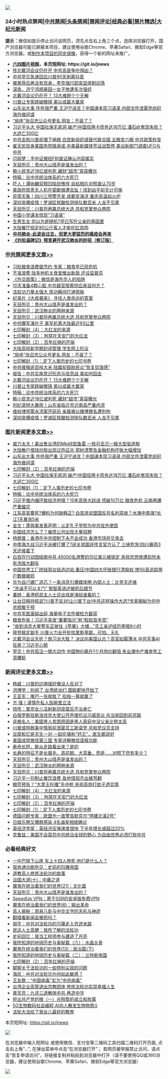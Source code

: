 ![](https://raw.githubusercontent.com/fqnews/bnews/master/64photo/fqnews-qr.jpg)

<div id="tt">
<h3>24小时热点禁闻|<a href="#%E4%B8%AD%E5%85%B1%E7%A6%81%E9%97%BB%E6%9B%B4%E5%A4%9A%E6%96%87%E7%AB%A0">中共禁闻</a>|<a href="#%E5%9B%BE%E7%89%87%E6%96%B0%E9%97%BB%E6%9B%B4%E5%A4%9A%E6%96%87%E7%AB%A0">头条禁闻</a>|<a href="#%E6%96%B0%E9%97%BB%E8%AF%84%E8%AE%BA%E6%9B%B4%E5%A4%9A%E6%96%87%E7%AB%A0">禁闻评论|<a href="#%E5%BF%85%E7%9C%8B%E7%BB%8F%E5%85%B8%E5%A5%BD%E6%96%87">经典必看|<a href="/video.md#%E7%A6%81%E7%89%87%E7%B2%BE%E9%80%89">禁片精选</a>|<a href="https://github.com/fqnews/djy/blob/master/gb/nf1351518.md#1">大纪元新闻</a></h3>
<div><b>提示：</b>微信如提示停止访问该网页，须先点击右上角三个点，选择浏览器打开。国产浏览器可能已屏蔽本项目，建议使用谷歌Chrome、苹果Safari、微软Edge等官方浏览器。或<a href="https://github.com/fqnews/bnews/blob/master/%E5%88%B6%E4%BD%9Cgit%E7%A6%81%E9%97%BB%E9%95%9C%E5%83%8F.md">制作本项目的同步镜像</a>，获得一个新的网址来推广。</div>
<ul>
<li><b><a href="http://d1.bdrive.tk/64.mp4" target="_blank">六四图片视频</a>，本页短网址: https://git.io/jnews</b></li>
<li><a href="/comments/20200816/1380915.md">传北戴河会议仍在开 中共高层争吵得凶？</a></li>
<li><a href="/ssgc/20200816/1380850.md">中共罕见急速回应川普90天剥离抖音</a></li>
<li><a href="/bannedvideo/20200816/1380917.md">被羞辱后再没有现身，李克强行踪突显体制动荡</a></li>
<li><a href="/baitai/20200816/1381010.md">深夜，济宁鸿顺豪园一女子惨遭多次强奸</a></li>
<li><a href="/cbnews/20200816/1380954.md">北戴河会议仍在开？ 13大难题个个无解</a></li>
<li><a href="/cbnews/20200816/1380936.md">川普让专家跌破眼镜 美以成最大赢家</a></li>
<li><a href="/topimagenews/20200817/1381204.md">山东出大事 件件很严重 王沪宁进言？中国课本现习语录 内部文件泄露党组织海外做间谍</a></li>
<li><a href="/cbnews/20200816/1381030.md">“局座”张召忠公众号更名 网友：不装了？</a></li>
<li><a href="/topimagenews/20200816/1381029.md">习近平头大 中国社保无底洞 破产!中国信用卡债务达18万亿 潘石屹套现失败？大逃亡300亿</a></li>
<li><a href="/cnnews/20200816/1381069.md">中共击败川普却埋下祸根 白宫新组织或替代联合国 五眼变六眼 中共政策秒变</a></li>
<li><a href="/cnnews/20200816/1381159.md">崔天凯现身美国务院做承诺 中美最新媒体签证战暂停 美设新部门调查UFO与中共</a></li>
<li><a href="/cnnews/20200816/1381032.md">闫丽梦：手中证据经FBI查证确认内容属实</a></li>
<li><a href="/comments/20200816/1381132.md">天目所见：贵州大山怪声是谁发出的？</a></li>
<li><a href="/cbnews/20200816/1380865.md">赖小民贪近18亿或判死 藏财“超市”真容曝光</a></li>
<li><a href="/comments/20200816/1380926.md">特稿：论中共统治体系的六大死穴</a></li>
<li><a href="/cnnews/20200816/1380983.md">吓人！谭咏麟双颊凹陷劲憔悴 自贴相片对照直认70岁</a></li>
<li><a href="/cnnews/20200816/1380970.md">美政府昂贵无人机在密歇根遭击坠！找到凶手却无计可施</a></li>
<li><a href="/cnnews/20200816/1380991.md">异常天象！四川三预警齐发 成都变海洋 重庆高温如火炉</a></li>
<li><a href="/cbnews/20200816/1380861.md">深圳突爆疫情！罗湖区核酸检测排队数百米 人龙不见尾</a></li>
<li><a href="/comments/20200816/1381118.md">天目所见：川普将再赢总统大选 共和党掌参众两院</a></li>
<li><a href="/comments/20200816/1380930.md">中国小学课本惊现“习语录”</a></li>
<li><a href="/cnnews/20200816/1380909.md">生男生女 你以为是随机?早已写在父亲的基因里</a></li>
<li><a href="/finance/20200816/1380977.md">大陆餐厅规定80公斤客人才能吃红烧肉</a></li>
<li><b><a href="/comments/20200211/1275071.md" target="_blank">中共肺炎-此波会过去，但更大更猛烈的瘟疫会再来</a></b></li>
<li><b><a href="/comments/20200207/1272816.md" target="_blank">《刘伯温碑记》预言避开武汉肺炎的妙招（修订版）</a></b></li>
</ul>
</div>

<div class="catlist">
<h3><a href="/cbnews/" target="_blank">中共禁闻</a><span><a href="/cbnews/" target="_blank" rel="nofollow">更多文章>></a></span></h3>
<ul>
<li><a href="/cbnews/20200817/1381274.md" target="_blank">习批粮食浪费倡节约 专家：粮食早已现危机</a></li>
<li><a href="/cbnews/20200817/1381217.md" target="_blank">不准浪费 陆多地机关食堂推出新政 还设监督员</a></li>
<li><a href="/cbnews/20200817/1381215.md" target="_blank">《外交政策》：微信是海外华人的陷阱</a></li>
<li><a href="/cbnews/20200817/1381195.md" target="_blank">10天准备4颗心脏 中共器官按需供应来自何方？</a></li>
<li><a href="/cbnews/20200816/1381005.md" target="_blank">法轮功力量太强大 炼功瞬间打通带脉</a></li>
<li><a href="/cbnews/20200816/1381064.md" target="_blank">纪录片《大疫袭来》 寻找人类命运的答案</a></li>
<li><a href="/comments/20200816/1381132.md" target="_blank">天目所见：贵州大山怪声是谁发出的？</a></li>
<li><a href="/comments/20200816/1381123.md" target="_blank">天目所见：武汉肺炎的两种来源</a></li>
<li><a href="/comments/20200816/1381118.md" target="_blank">天目所见：川普将再赢总统大选 共和党掌参众两院</a></li>
<li><a href="/cbnews/20200816/1381065.md" target="_blank">中共曝军演片子 美军机离大陆最近93公里</a></li>
<li><a href="/comments/20200816/1381060.md" target="_blank">七印解封（4）：大红龙的来源</a></li>
<li><a href="/comments/20200816/1381057.md" target="_blank">七印解封（3）：拘禁在天安门的大红龙</a></li>
<li><a href="/comments/20200816/1381045.md" target="_blank">七印解封（2）：百年红祸的开端</a></li>
<li><a href="/cbnews/20200816/1381031.md" target="_blank">大陆高校新学期封闭管理 学生网上抗议</a></li>
<li><a href="/cbnews/20200816/1381030.md" target="_blank">“局座”张召忠公众号更名 网友：不装了？</a></li>
<li><a href="/comments/20200816/1381021.md" target="_blank">七印解封（1）：定下人类历史的七印书卷</a></li>
<li><a href="/cbnews/20200816/1381019.md" target="_blank">中共援俄逾百吨大米 陆媒却鼓励民众“恢复饥饿感”</a></li>
<li><a href="/cbnews/20200816/1380967.md" target="_blank">报告：中共实施意识形态与信息战 美如何回击</a></li>
<li><a href="/cbnews/20200816/1380954.md" target="_blank">北戴河会议仍在开？ 13大难题个个无解</a></li>
<li><a href="/cbnews/20200816/1380936.md" target="_blank">川普让专家跌破眼镜 美以成最大赢家</a></li>
<li><a href="/comments/20200816/1380926.md" target="_blank">特稿：论中共统治体系的六大死穴</a></li>
<li><a href="/cbnews/20200816/1380865.md" target="_blank">赖小民贪近18亿或判死 藏财“超市”真容曝光</a></li>
<li><a href="/cbnews/20200816/1380863.md" target="_blank">创纪录特大暴雨！山东省临沂市沂南县严重内涝</a></li>
<li><a href="/cbnews/20200816/1380862.md" target="_blank">维权律师覃永沛案开庭前 亲属被以赌博罪名遭刑拘</a></li>
<li><a href="/cbnews/20200816/1380861.md" target="_blank">深圳突爆疫情！罗湖区核酸检测排队数百米 人龙不见尾</a></li>

</ul>
</div>
<div class="catlist">
<h3><a href="/topimagenews/" target="_blank">图片新闻</a><span><a href="/topimagenews/" target="_blank" rel="nofollow">更多文章>></a></span></h3>
<ul>
<li><a href="/topimagenews/20200817/1381273.md" target="_blank">威力太大！美出售台湾的Mk48型鱼雷 一枚可击沉一艘大型驱逐舰</a></li>
<li><a href="/topimagenews/20200817/1381243.md" target="_blank">大陆散户借钱炒股出现过热征兆 郭树清警告金融机构坏账大幅增加</a></li>
<li><a href="/topimagenews/20200817/1381204.md" target="_blank">山东出大事 件件很严重 王沪宁进言？中国课本现习语录 内部文件泄露党组织海外做间谍</a></li>
<li><a href="/comments/20200816/1381045.md" target="_blank">七印解封（2）：百年红祸的开端</a></li>
<li><a href="/topimagenews/20200816/1381029.md" target="_blank">习近平头大 中国社保无底洞 破产!中国信用卡债务达18万亿 潘石屹套现失败？大逃亡300亿</a></li>
<li><a href="/comments/20200816/1381021.md" target="_blank">七印解封（1）：定下人类历史的七印书卷</a></li>
<li><a href="/comments/20200816/1380926.md" target="_blank">特稿：论中共统治体系的六大死穴</a></li>
<li><a href="/topimagenews/20200815/1380626.md" target="_blank">习近平推内循环致经济坍塌？15年高铁大跃进 债破10万亿 粮食危机 云南再爆严重蝗灾</a></li>
<li><a href="/topimagenews/20200815/1380299.md" target="_blank">江系高官要死?爆料为何缺韩正? 白宫游说盟国反共名利双收？水淹中南海?长江1天暴涨5米</a></li>
<li><a href="/topimagenews/20200814/1379988.md" target="_blank">全文！蓬佩奥发表声明：认定孔子学院为中共驻外使团</a></li>
<li><a href="/topimagenews/20200814/1379794.md" target="_blank">中国经济怎么了？催债公司出现大量招聘</a></li>
<li><a href="/topimagenews/20200814/1379773.md" target="_blank">特朗普：香港在中共控制下永不会成功 香港市场将见鬼去</a></li>
<li><a href="/topimagenews/20200813/1379741.md" target="_blank">中南海大战习近平派被打爆了?闭关锁国非传言官方认了 三峡危急!四川暴雨3天还接着下</a></li>
<li><a href="/topimagenews/20200813/1379708.md" target="_blank">白宫在行动团结倒中共 45000名港警的15亿美元被锁定 央视忽悠惨遭前所未有洗版大翻车</a></li>
<li><a href="/topimagenews/20200813/1379635.md" target="_blank">中国世界工厂终结郭台铭选边站 重压!中国四大坏账银行清股权 惨!抖音追踪用户数据被抓</a></li>
<li><a href="/topimagenews/20200813/1379570.md" target="_blank">华为自己建厂造芯？一条消息引爆媒体圈 内部人士：比登天还难</a></li>
<li><a href="/topimagenews/20200813/1379511.md" target="_blank">“洗澡不可以关门” 黎智英讲述被抓后细节</a></li>
<li><a href="/comments/20200813/1379457.md" target="_blank">重磅：香港抓民主人士这出戏是演给谁看的？</a></li>
<li><a href="/topimagenews/20200812/1379218.md" target="_blank">让台日韩持核武?川普不反对!让川普下台!中共这样操作大选?专家揭秘为何中共胆敢干预</a></li>
<li><a href="/topimagenews/20200812/1378848.md" target="_blank">中共军医唐娟出庭 海量电子文件被检方截获</a></li>
<li><a href="/topimagenews/20200812/1378810.md" target="_blank">粮食危矣！习近平突发“重要指示”称“粒粒皆辛苦”</a></li>
<li><a href="/topimagenews/20200812/1378794.md" target="_blank">“收到消息大量警车正驶往《苹果》大楼…”员工亲述经历黑暗9小时</a></li>
<li><a href="/topimagenews/20200812/1378728.md" target="_blank">拜登敲定副手 川普火力全开批哈里斯卑鄙、可怕、无礼</a></li>
<li><a href="/topimagenews/20200811/1378596.md" target="_blank">北戴河会议夭折？倒习派大胜？ 决议向美国认怂？高官如履薄冰 中共军事AI狂奔？习近平心颤</a></li>
<li><a href="/topimagenews/20200811/1378505.md" target="_blank">罕见！中共孤注一掷大动作 中国物价飙升1个月肉价翻倍 失业潮中产难幸免工资腰斩</a></li>

</ul>
</div>
<div class="catlist">
<h3><a href="/comments/" target="_blank">新闻评论</a><span><a href="/comments/" target="_blank" rel="nofollow">更多文章>></a></span></h3>
<ul>
<li><a href="/comments/20200817/1381278.md" target="_blank">杨威：川普的边境墙好像没人反对了</a></li>
<li><a href="/comments/20200817/1381277.md" target="_blank">洪博学：别闹了 台湾统派们 围殴都快开始了</a></li>
<li><a href="/comments/20200817/1381276.md" target="_blank">王亚军：嘴巴一张就胜了 掐指一算就赢了</a></li>
<li><a href="/comments/20200817/1381275.md" target="_blank">方 强丨谨慎在私人饭碗里立法</a></li>
<li><a href="/comments/20200817/1381250.md" target="_blank">惊传：普京女儿注射新冠疫苗后不治身亡</a></li>
<li><a href="/comments/20200817/1381240.md" target="_blank">白俄罗斯驻斯洛伐克大使公开声援抗议示威民众 斥当局回到前苏联</a></li>
<li><a href="/comments/20200817/1381234.md" target="_blank">非裔名人：美国黑人贫困原因是黑人家庭中没父亲比例太高</a></li>
<li><a href="/comments/20200817/1381220.md" target="_blank">川普或特赦美中情局前泄密员工斯诺登 共和党议员支持</a></li>
<li><a href="/comments/20200816/1381184.md" target="_blank">豆腐和它是天生一对,一起吃堪称“钙王”，医生都说好</a></li>
<li><a href="/comments/20200816/1381181.md" target="_blank">美国成禁微信第三国 专家详解微信谍报功能</a></li>
<li><a href="/comments/20200816/1381180.md" target="_blank">寿命长短，能从走路看出来？是的</a></li>
<li><a href="/comments/20200816/1381179.md" target="_blank">长寿的特征不是长眉毛、高前额、大耳垂，而是……对照下您有多少？</a></li>
<li><a href="/comments/20200816/1381132.md" target="_blank">天目所见：贵州大山怪声是谁发出的？</a></li>
<li><a href="/comments/20200816/1381123.md" target="_blank">天目所见：武汉肺炎的两种来源</a></li>
<li><a href="/comments/20200816/1381118.md" target="_blank">天目所见：川普将再赢总统大选 共和党掌参众两院</a></li>
<li><a href="/comments/20200816/1381117.md" target="_blank">习近平一句制止餐饮浪费 各地怪招齐出被骂翻</a></li>
<li><a href="/comments/20200816/1381116.md" target="_blank">粮荒预告？“大胃王吃播”先中枪  央视高炮打蚊子透实情</a></li>
<li><a href="/comments/20200816/1381060.md" target="_blank">七印解封（4）：大红龙的来源</a></li>
<li><a href="/comments/20200816/1381057.md" target="_blank">七印解封（3）：拘禁在天安门的大红龙</a></li>
<li><a href="/comments/20200816/1381045.md" target="_blank">七印解封（2）：百年红祸的开端</a></li>
<li><a href="/comments/20200816/1381021.md" target="_blank">七印解封（1）：定下人类历史的七印书卷</a></li>
<li><a href="/comments/20200816/1381003.md" target="_blank">德国问题专家：欧盟也一直警告默克尔“停建北溪2号”</a></li>
<li><a href="/comments/20200816/1381002.md" target="_blank">日娱乐圈又爆群感染  4名谐星相继确诊</a></li>
<li><a href="/comments/20200816/1380992.md" target="_blank">英经济学家：英经济反弹速度很快 下半年增长或超过20%</a></li>
<li><a href="/comments/20200816/1380988.md" target="_blank">克鲁兹：美国不会容忍中共统治全球的野心 为自由世界必须打败中共</a></li>

</ul>
</div>

<div class="catlist">
<h3>必看经典好文</h3>
<ul>
<li><a href="/cbnews/20200611/1343057.md" target="_blank">一中巴摔下山崖 车上十四人惨死 他们是什么人？</a></li>
<li><a href="/cbnews/20180711/970353.md" target="_blank">宿命通功能所见：史前的玛雅帝国</a></li>
<li><a href="/comments/20200805/1375080.md" target="_blank">道教高人修炼法轮功的故事</a></li>
<li><a href="/cbnews/20180316/915423.md" target="_blank">治国大道(十)：中庸之道</a></li>
<li><a href="/comments/20180802/980476.md" target="_blank">魔鬼在统治着我们的世界(21)：文化篇</a></li>
<li><a href="/comments/20200816/1381132.md" target="_blank">天目所见：贵州大山怪声是谁发出的？</a></li>
<li><a href="/cbnews/20191226/1241739.md" target="_blank">SpeedUp VPN：基于SSR的安卓版免费VPN</a></li>
<li><a href="/topimagenews/20180524/947358.md" target="_blank">魔鬼在统治着我们的世界(6)：输出革命</a></li>
<li><a href="/aomi/history/20170924/831575.md" target="_blank">高人揭秘：周易八卦与中华文字的天机与神迹</a></li>
<li><a href="/fanqiang/20200616/1345793.md" target="_blank">翻墙看新闻会被抓吗？</a></li>
<li><a href="/cbnews/20200720/1363328.md" target="_blank">胡平：中共对法轮功的污蔑走入穷途末路</a></li>
<li><a href="/ccpdope/20200729/1369047.md" target="_blank">民运人士高健：我所了解的法轮功</a></li>
<li><a href="/aomi/history/20141104/323033.md" target="_blank">史前回忆：我当工程师参与建造了月亮</a></li>
<li><a href="/cbnews/20171115/856086.md" target="_blank">我所知道的地球历史与奥秘篇（六）：水晶头骨</a></li>
<li><a href="/topimagenews/20180602/951960.md" target="_blank">魔鬼在统治着我们的世界(13)：政治篇(下)</a></li>
<li><a href="/tculture/xiulian/20170614/774347.md" target="_blank">我所知道的地球历史与奥秘篇（二）：兰特斯帝国</a></li>
<li><a href="/comments/20200816/1381045.md" target="_blank">七印解封（2）：百年红祸的开端</a></li>
<li><a href="/comments/20190417/1114875.md" target="_blank">聊聊关于法轮功的一些特别尖锐的问题</a></li>
<li><a href="/comments/20191218/1228234.md" target="_blank">海风：中共对法轮功为何如此敏感？</a></li>
<li><a href="/comments/20200318/1295755.md" target="_blank">王友群：“中国病毒”实为“中共病毒”</a></li>
<li><a href="/comments/20200528/1335859.md" target="_blank">台湾企业高管退出宗教团体 修炼法轮功实现幸福人生</a></li>
<li><a href="/comments/20131119/1029445.md" target="_blank">章天亮：九评三退解体中共 再造中华</a></li>
<li><a href="/comments/20200629/1352460.md" target="_blank">挖出共产党的根（一）光照帮的成立和败露</a></li>
<li><a href="/topimagenews/20200527/1335347.md" target="_blank">5G生物数码社会编程 AI向人散发生物物质()</a></li>
<li><a href="/cbnews/20200516/1329218.md" target="_blank">法轮大法给了我女儿最好的教育</a></li>

</ul>
</div>

本页短网址: https://git.io/jnews

![](https://raw.githubusercontent.com/fqnews/bnews/master/64photo/fqnews-qr.jpg)

在浏览器中输入短网址 或使用微信、支付宝等二维码工具扫描二维码打开页面, 点击右上角"...", 在弹出菜单中点击“在浏览器打开”； 若网页被举报禁止访问，请点击“恢复申请访问”，将链接复制并粘贴到浏览器中打开（请不要使用QQ或360浏览器，建议使用谷歌Chrome、苹果Safari、微软Edge等官方浏览器）

![](https://raw.githubusercontent.com/fqnews/bnews/master/64photo/wx.jpg)